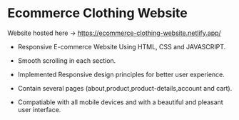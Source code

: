 <h1>Ecommerce Clothing Website</h1> 

Website hosted here -> https://ecommerce-clothing-website.netlify.app/


+ Responsive E-commerce Website Using HTML, CSS and JAVASCRIPT.

+ Smooth scrolling in each section.

+ Implemented Responsive design principles for better user experience.

+ Contain several pages (about,product,product-details,account and cart).

+ Compatiable with all mobile devices and with a beautiful and pleasant user interface.


